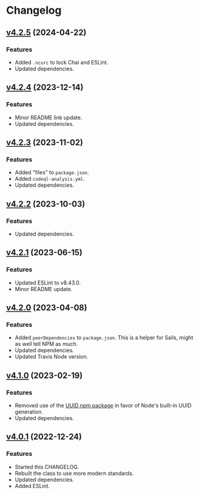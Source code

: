 # Changelog

## [v4.2.5](https://github.com/neonexus/fixted/compare/v4.2.4...v4.2.5) (2024-04-22)
### Features

* Added `.ncurc` to lock Chai and ESLint.
* Updated dependencies.

## [v4.2.4](https://github.com/neonexus/fixted/compare/v4.2.3...v4.2.4) (2023-12-14)
### Features

* Minor README link update.
* Updated dependencies.

## [v4.2.3](https://github.com/neonexus/fixted/compare/v4.2.2...v4.2.3) (2023-11-02)
### Features

* Added "files" to `package.json`.
* Added `codeql-analysis.yml`.
* Updated dependencies.

## [v4.2.2](https://github.com/neonexus/fixted/compare/v4.2.1...v4.2.2) (2023-10-03)
### Features

* Updated dependencies.

## [v4.2.1](https://github.com/neonexus/fixted/compare/v4.2.0...v4.2.1) (2023-06-15)
### Features

* Updated ESLint to v8.43.0.
* Minor README update.

## [v4.2.0](https://github.com/neonexus/fixted/compare/v4.1.0...v4.2.0) (2023-04-08)
### Features

* Added `peerDependencies` to `package.json`. This is a helper for Sails, might as well tell NPM as much.
* Updated dependencies.
* Updated Travis Node version.

## [v4.1.0](https://github.com/neonexus/fixted/compare/v4.0.1...v4.1.0) (2023-02-19)
### Features

* Removed use of the [UUID npm package](https://www.npmjs.com/package/uuid) in favor of Node's built-in UUID generation.
* Updated dependencies.

## [v4.0.1](https://github.com/neonexus/fixted/compare/v3.0.4...v4.0.1) (2022-12-24)
### Features

* Started this CHANGELOG.
* Rebuilt the class to use more modern standards.
* Updated dependencies.
* Added ESLint.
